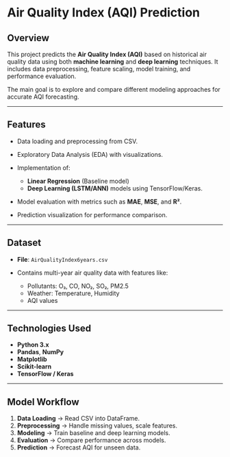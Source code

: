 # Air Quality Index (AQI) Prediction

## Overview

This project predicts the **Air Quality Index (AQI)** based on historical air quality data using both **machine learning** and **deep learning** techniques. It includes data preprocessing, feature scaling, model training, and performance evaluation.

The main goal is to explore and compare different modeling approaches for accurate AQI forecasting.

---

## Features

* Data loading and preprocessing from CSV.
* Exploratory Data Analysis (EDA) with visualizations.
* Implementation of:

  * **Linear Regression** (Baseline model)
  * **Deep Learning (LSTM/ANN)** models using TensorFlow/Keras.
* Model evaluation with metrics such as **MAE**, **MSE**, and **R²**.
* Prediction visualization for performance comparison.

---

## Dataset

* **File**: `AirQualityIndex6years.csv`
* Contains multi-year air quality data with features like:

  * Pollutants: O₃, CO, NO₂, SO₂, PM2.5
  * Weather: Temperature, Humidity
  * AQI values

---

## Technologies Used

* **Python 3.x**
* **Pandas**, **NumPy**
* **Matplotlib**
* **Scikit-learn**
* **TensorFlow / Keras**

---

## Model Workflow

1. **Data Loading** → Read CSV into DataFrame.
2. **Preprocessing** → Handle missing values, scale features.
3. **Modeling** → Train baseline and deep learning models.
4. **Evaluation** → Compare performance across models.
5. **Prediction** → Forecast AQI for unseen data.






